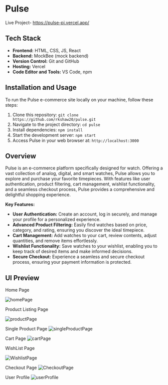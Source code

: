 # Pulse

Live Project- https://pulse-pi.vercel.app/

## Tech Stack

- **Frontend:** HTML, CSS, JS, React
- **Backend:** MockBee (mock backend)
- **Version Control:** Git and GitHub
- **Hosting:** Vercel
- **Code Editor and Tools:** VS Code, npm

## Installation and Usage

To run the Pulse e-commerce site locally on your machine, follow these steps:
1. Clone this repository: `git clone https://github.com/rkshaw20/pulse.git`
2. Navigate to the project directory: `cd pulse`
3. Install dependencies: `npm install`
4. Start the development server: `npm start`
5. Access Pulse in your web browser at: `http://localhost:3000`

## Overview
Pulse is an e-commerce platform specifically designed for watch. Offering a vast collection of analog, digital, and smart watches, Pulse allows you to explore and purchase your favorite timepieces. With features like user authentication, product filtering, cart management, wishlist functionality, and a seamless checkout process, Pulse provides a comprehensive and delightful shopping experience.

**Key Features:**
- **User Authentication:** Create an account, log in securely, and manage your profile for a personalized experience.
- **Advanced Product Filtering:** Easily find watches based on price, category, and rating, ensuring you discover the ideal timepiece.
- **Cart Management:** Add watches to your cart, review contents, adjust quantities, and remove items effortlessly.
- **Wishlist Functionality:** Save watches to your wishlist, enabling you to keep track of desired items and make informed decisions.
- **Secure Checkout:** Experience a seamless and secure checkout process, ensuring your payment information is protected.

## UI Preview
Home Page

  ![homePage](https://github.com/rkshaw20/pulse/assets/73245914/1ea0d9f1-7c9c-4b61-94f5-4ecae5ae9a6f)

Product Listing Page

  ![productPage](https://github.com/rkshaw20/pulse/assets/73245914/67053ac7-7b0b-43b2-b921-8a5bdb7e56e9)

Single Product Page
![singleProductPage](https://github.com/rkshaw20/pulse/assets/73245914/44d1aba7-55b8-42c1-89a2-40ce780b1dd6)

Cart Page
![cartPage](https://github.com/rkshaw20/pulse/assets/73245914/43ed7c59-8e22-4260-904b-e62fb2f37881)

WishList Page

![WishlistPage](https://github.com/rkshaw20/pulse/assets/73245914/f2f0d567-3f31-4a22-b61e-54f275c1ed3a)

Checkout Page
![CheckoutPage](https://github.com/rkshaw20/pulse/assets/73245914/4fa22448-5022-4812-866d-175f2038da27)

User Profile
![userProfile](https://github.com/rkshaw20/pulse/assets/73245914/c914d96a-ac56-4e63-8ecc-84644b5cd71d)




